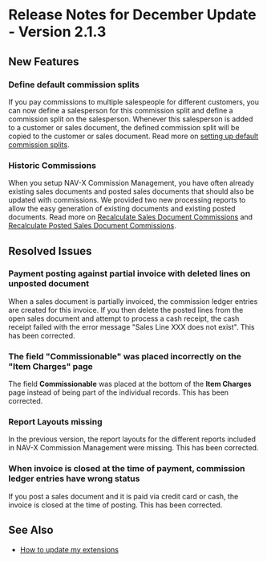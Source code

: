 # Release Notes for December Update - Version 2.1.3

## New Features

### Define default commission splits

If you pay commissions to multiple salespeople for different customers, you can now define a salesperson for this commission split and define a commission split on the salesperson. Whenever this salesperson is added to a customer or sales document, the defined commission split will be copied to the customer or sales document. Read more on [setting up default commission splits](../how-to-setup-default-commission-splits.md).

### Historic Commissions

When you setup NAV-X Commission Management, you have often already existing sales documents and posted sales documents that should also be updated with commissions. We provided two new processing reports to allow the easy generation of existing documents and existing posted documents. Read more on [Recalculate Sales Document Commissions](../report-recalculate-sales-document-commissions.md) and [Recalculate Posted Sales Document Commissions](../report-recalculate-posted-sales-document-commissions.md).

## Resolved Issues

### Payment posting against partial invoice with deleted lines on unposted document

When a sales document is partially invoiced, the commission ledger entries are created for this invoice. If you then delete the posted lines from the open sales document and attempt to process a cash receipt, the cash receipt failed with the error message "Sales Line XXX does not exist". This has been corrected.

### The field "Commissionable" was placed incorrectly on the "Item Charges" page

The field **Commissionable** was placed at the bottom of the **Item Charges** page instead of being part of the individual records. This has been corrected.

### Report Layouts missing

In the previous version, the report layouts for the different reports included in NAV-X Commission Management were missing. This has been corrected.

### When invoice is closed at the time of payment, commission ledger entries have wrong status

If you post a sales document and it is paid via credit card or cash, the invoice is closed at the time of posting. This has been corrected.

## See Also

- [How to update my extensions](../faq-index.md#i-want-to-update-my-version-of-nav-x-commission-management)
